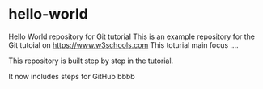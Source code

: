 # hello-world
Hello World repository for Git tutorial
This is an example repository for the Git tutoial on https://www.w3schools.com
This toturial main focus ....

This repository is built step by step in the tutorial.

It now includes steps for GitHub
bbbb